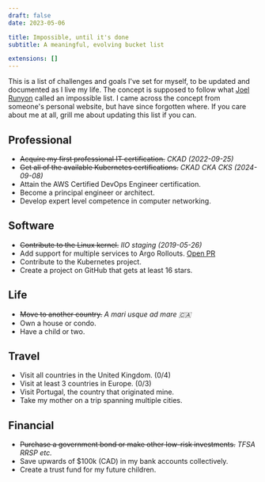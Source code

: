 ```yaml
---
draft: false
date: 2023-05-06

title: Impossible, until it's done
subtitle: A meaningful, evolving bucket list

extensions: []
---
```


This is a list of challenges and goals I've set for myself, to be updated and
documented as I live my life. The concept is supposed to follow what [Joel
Runyon][impossible] called an impossible list. I came across the concept from
someone's personal website, but have since forgotten where. If you care about
me at all, grill me about updating this list if you can.

[impossible]: https://impossiblehq.com/impossible-list/

## Professional

- ~~Acquire my first professional IT certification.~~ _CKAD (2022-09-25)_
- ~~Get all of the available Kubernetes certifications.~~ _CKAD CKA CKS
  (2024-09-08)_
- Attain the AWS Certified DevOps Engineer certification.
- Become a principal engineer or architect.
- Develop expert level competence in computer networking.

## Software

- ~~Contribute to the Linux kernel.~~ _IIO staging (2019-05-26)_
- Add support for multiple services to Argo Rollouts. [Open PR][argo-pr]
- Contribute to the Kubernetes project.
- Create a project on GitHub that gets at least 16 stars.

[argo-pr]: https://github.com/argoproj/argo-rollouts/pull/2603

## Life

- ~~Move to another country.~~ _A mari usque ad mare 🇨🇦_
- Own a house or condo.
- Have a child or two.

## Travel

- Visit all countries in the United Kingdom. (0/4)
- Visit at least 3 countries in Europe. (0/3)
- Visit Portugal, the country that originated mine.
- Take my mother on a trip spanning multiple cities.

## Financial

- ~~Purchase a government bond or make other low-risk investments.~~ _TFSA RRSP etc._
- Save upwards of $100k (CAD) in my bank accounts collectively.
- Create a trust fund for my future children.
